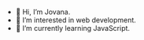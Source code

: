 - 👋 Hi, I’m Jovana.
- 👀 I’m interested in web development.
- 🌱 I’m currently learning JavaScript.

<!---
jovanako/jovanako is a ✨ special ✨ repository because its `README.md` (this file) appears on your GitHub profile.
You can click the Preview link to take a look at your changes.
Setting up my ssh key
--->
